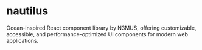 # nautilus
Ocean-inspired React component library by N3MUS, offering customizable, accessible, and performance-optimized UI components for modern web applications.
